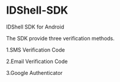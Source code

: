 # IDShell-SDK
IDShell SDK for Android

The SDK provide three verification methods.

1.SMS Verification Code

2.Email Verification Code

3.Google Authenticator
